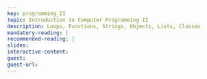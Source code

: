 ```yaml
---
key: programming_II
topic: Introduction to Computer Programming II
description: Loops, Functions, Strings, Objects, Lists, Classes
mandatory-reading: |
recommended-reading: |
slides: 
interactive-content:
guest:
guest-url:
---
```






